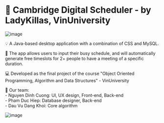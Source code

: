 # :date: Cambridge Digital Scheduler - by LadyKillas, VinUniversity

![image](https://user-images.githubusercontent.com/84661482/119254719-26081900-bbe2-11eb-9ffb-31e31866a999.png)

:bulb: A Java-based desktop application with a combination of CSS and MySQL.    

:toolbox: The app allows users to input their busy schedule, and will automatically generate free timeslots for 2+ people to have a meeting of a specific duration.     
  
:computer: Developed as the final project of the course "Object Oriented Programming, Algorithm and Data Structures" - VinUniversity     

:brain: Our team:    
        - Nguyen Dinh Cuong: UI, UX design, Front-end, Back-end   
        - Pham Duc Hiep: Database designer, Back-end   
        - Dau Vu Dang Khoi: Core algorithm  
    

![image](https://user-images.githubusercontent.com/84661482/119254994-7c298c00-bbe3-11eb-8947-9d148f728f4a.png)


